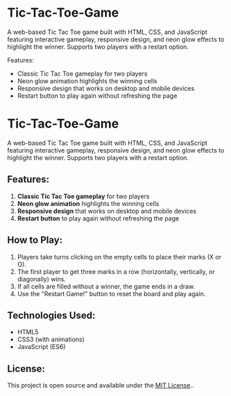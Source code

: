 # Tic-Tac-Toe-Game
A web-based Tic Tac Toe game built with HTML, CSS, and JavaScript featuring interactive gameplay, responsive design, and neon glow effects to highlight the winner. Supports two players with a restart option.

Features:
- Classic Tic Tac Toe gameplay for two players
- Neon glow animation highlights the winning cells
- Responsive design that works on desktop and mobile devices
- Restart button to play again without refreshing the page


# Tic-Tac-Toe-Game

A web-based Tic Tac Toe game built with HTML, CSS, and JavaScript featuring interactive gameplay, responsive design, and neon glow effects to highlight the winner. Supports two players with a restart option.

## Features:

1.  **Classic Tic Tac Toe gameplay** for two players
2.  **Neon glow animation** highlights the winning cells
3.  **Responsive design** that works on desktop and mobile devices
4.  **Restart button** to play again without refreshing the page

## How to Play:

1.  Players take turns clicking on the empty cells to place their marks (X or O).
2.  The first player to get three marks in a row (horizontally, vertically, or diagonally) wins.
3.  If all cells are filled without a winner, the game ends in a draw.
4.  Use the "Restart Game!" button to reset the board and play again.

## Technologies Used:

-   HTML5
-   CSS3 (with animations)
-   JavaScript (ES6)

## License:

This project is open source and available under the [MIT License](https://opensource.org/licenses/MIT)..